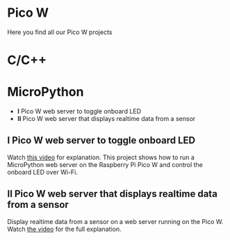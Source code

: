 # Pico W
Here you find all our Pico W projects

C/C++
=====

MicroPython
===========

- **I** Pico W web server to toggle onboard LED
- **II** Pico W web server that displays realtime data from a sensor

I Pico W web server to toggle onboard LED
-----------------------------------------

Watch [this video](https://youtu.be/Or-UVgiMQsU) for explanation.
This project shows how to run a MicroPython web server on the Raspberry Pi Pico W and control the onboard LED over Wi-Fi.

II Pico W web server that displays realtime data from a sensor
--------------------------------------------------------------

Display realtime data from a sensor on a web server running on the Pico W.
Watch [the video](https://youtu.be/grxjmrPT1zQ) for the full explanation.
